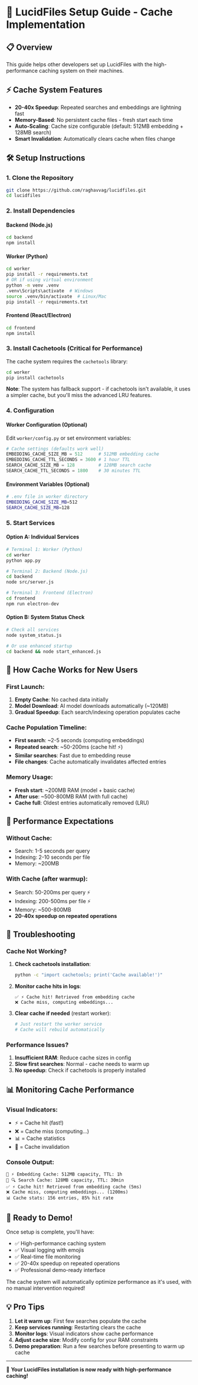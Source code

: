 # 🚀 LucidFiles Setup Guide - Cache Implementation

## 📋 Overview
This guide helps other developers set up LucidFiles with the high-performance caching system on their machines.

## ⚡ Cache System Features
- **20-40x Speedup**: Repeated searches and embeddings are lightning fast
- **Memory-Based**: No persistent cache files - fresh start each time
- **Auto-Scaling**: Cache size configurable (default: 512MB embedding + 128MB search)
- **Smart Invalidation**: Automatically clears cache when files change

## 🛠️ Setup Instructions

### 1. Clone the Repository
```bash
git clone https://github.com/raghavvag/lucidfiles.git
cd lucidfiles
```

### 2. Install Dependencies

#### Backend (Node.js)
```bash
cd backend
npm install
```

#### Worker (Python)
```bash
cd worker
pip install -r requirements.txt
# OR if using virtual environment
python -m venv .venv
.venv\Scripts\activate  # Windows
source .venv/bin/activate  # Linux/Mac
pip install -r requirements.txt
```

#### Frontend (React/Electron)
```bash
cd frontend
npm install
```

### 3. Install Cachetools (Critical for Performance)
The cache system requires the `cachetools` library:

```bash
cd worker
pip install cachetools
```

**Note**: The system has fallback support - if cachetools isn't available, it uses a simpler cache, but you'll miss the advanced LRU features.

### 4. Configuration

#### Worker Configuration (Optional)
Edit `worker/config.py` or set environment variables:

```python
# Cache settings (defaults work well)
EMBEDDING_CACHE_SIZE_MB = 512      # 512MB embedding cache
EMBEDDING_CACHE_TTL_SECONDS = 3600 # 1 hour TTL
SEARCH_CACHE_SIZE_MB = 128         # 128MB search cache  
SEARCH_CACHE_TTL_SECONDS = 1800    # 30 minutes TTL
```

#### Environment Variables (Optional)
```bash
# .env file in worker directory
EMBEDDING_CACHE_SIZE_MB=512
SEARCH_CACHE_SIZE_MB=128
```

### 5. Start Services

#### Option A: Individual Services
```bash
# Terminal 1: Worker (Python)
cd worker
python app.py

# Terminal 2: Backend (Node.js) 
cd backend
node src/server.js

# Terminal 3: Frontend (Electron)
cd frontend
npm run electron-dev
```

#### Option B: System Status Check
```bash
# Check all services
node system_status.js

# Or use enhanced startup
cd backend && node start_enhanced.js
```

## 🔄 How Cache Works for New Users

### First Launch:
1. **Empty Cache**: No cached data initially
2. **Model Download**: AI model downloads automatically (~120MB)
3. **Gradual Speedup**: Each search/indexing operation populates cache

### Cache Population Timeline:
- **First search**: ~2-5 seconds (computing embeddings)
- **Repeated search**: ~50-200ms (cache hit! ⚡)
- **Similar searches**: Fast due to embedding reuse
- **File changes**: Cache automatically invalidates affected entries

### Memory Usage:
- **Fresh start**: ~200MB RAM (model + basic cache)
- **After use**: ~500-800MB RAM (with full cache)
- **Cache full**: Oldest entries automatically removed (LRU)

## 🎯 Performance Expectations

### Without Cache:
- Search: 1-5 seconds per query
- Indexing: 2-10 seconds per file
- Memory: ~200MB

### With Cache (after warmup):
- Search: 50-200ms per query ⚡
- Indexing: 200-500ms per file ⚡  
- Memory: ~500-800MB
- **20-40x speedup on repeated operations**

## 🐛 Troubleshooting

### Cache Not Working?
1. **Check cachetools installation**:
   ```bash
   python -c "import cachetools; print('Cache available!')"
   ```

2. **Monitor cache hits in logs**:
   ```
   ✅ ⚡ Cache hit! Retrieved from embedding cache
   ❌ Cache miss, computing embeddings...
   ```

3. **Clear cache if needed** (restart worker):
   ```bash
   # Just restart the worker service
   # Cache will rebuild automatically
   ```

### Performance Issues?
1. **Insufficient RAM**: Reduce cache sizes in config
2. **Slow first searches**: Normal - cache needs to warm up
3. **No speedup**: Check if cachetools is properly installed

## 📊 Monitoring Cache Performance

### Visual Indicators:
- ⚡ = Cache hit (fast!)
- ❌ = Cache miss (computing...)
- 📊 = Cache statistics
- 🧹 = Cache invalidation

### Console Output:
```
🌟 ⚡ Embedding Cache: 512MB capacity, TTL: 1h
🌟 🔍 Search Cache: 128MB capacity, TTL: 30min
✅ ⚡ Cache hit! Retrieved from embedding cache (5ms)
❌ Cache miss, computing embeddings... (1200ms)
📊 Cache stats: 156 entries, 85% hit rate
```

## 🚀 Ready to Demo!

Once setup is complete, you'll have:
- ✅ High-performance caching system
- ✅ Visual logging with emojis  
- ✅ Real-time file monitoring
- ✅ 20-40x speedup on repeated operations
- ✅ Professional demo-ready interface

The cache system will automatically optimize performance as it's used, with no manual intervention required!

## 💡 Pro Tips

1. **Let it warm up**: First few searches populate the cache
2. **Keep services running**: Restarting clears the cache
3. **Monitor logs**: Visual indicators show cache performance
4. **Adjust cache size**: Modify config for your RAM constraints
5. **Demo preparation**: Run a few searches before presenting to warm up cache

---

🎉 **Your LucidFiles installation is now ready with high-performance caching!**
